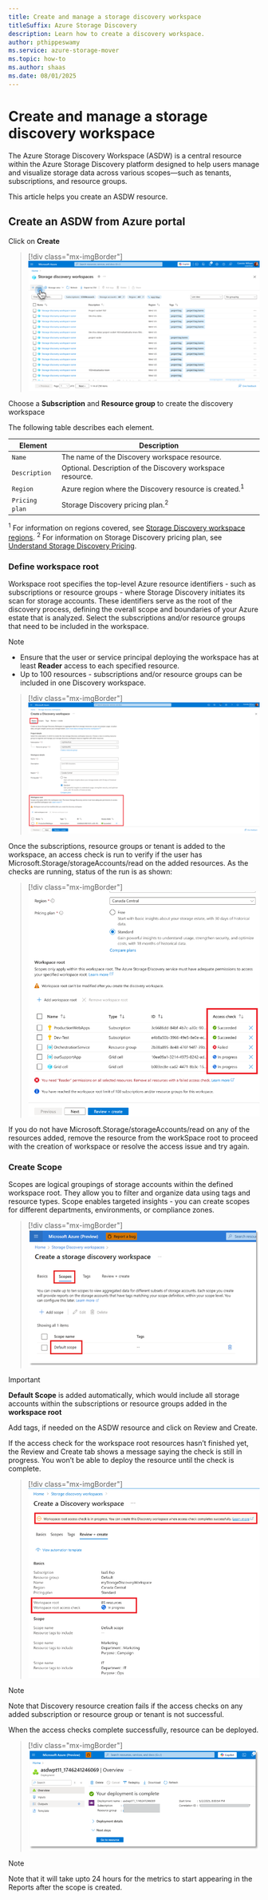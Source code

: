 ```yaml
---
title: Create and manage a storage discovery workspace
titleSuffix: Azure Storage Discovery
description: Learn how to create a discovery workspace.
author: pthippeswamy
ms.service: azure-storage-mover
ms.topic: how-to
ms.author: shaas
ms.date: 08/01/2025
---
```


# Create and manage a storage discovery workspace

The Azure Storage Discovery Workspace (ASDW) is a central resource within the Azure Storage Discovery platform designed to help users manage and visualize storage data across various scopes—such as tenants, subscriptions, and resource groups.

This article helps you create an ASDW resource.

## Create an ASDW from Azure portal

Click on **Create**

> [!div class="mx-imgBorder"]
> ![Screenshot of the create ASDW page.](./media/create-resource.png)

Choose a **Subscription** and **Resource group** to create the discovery workspace

The following table describes each element.

| Element | Description |
|---|--|
| `Name` | The name of the Discovery workspace resource. |
| `Description` | Optional. Description of the Discovery workspace resource. |
| `Region` | Azure region where the Discovery resource is created.<sup>1</sup>|
| `Pricing plan` | Storage Discovery pricing plan.<sup>2</sup>|

<sup>1</sup> For information on regions covered, see [Storage Discovery workspace regions](deploy-planning.md). 
<sup>2</sup> For information on Storage Discovery pricing plan, see [Understand Storage Discovery Pricing](pricing.md).

### Define workspace root
Workspace root specifies the top-level Azure resource identifiers - such as subscriptions or resource groups - where Storage Discovery initiates its scan for storage accounts. These identifiers serve as the root of the discovery process, defining the overall scope and boundaries of your Azure estate that is analyzed. Select the subscriptions and/or resource groups that need to be included in the workspace.

> [!NOTE]
> - Ensure that the user or service principal deploying the workspace has at least **Reader** access to each specified resource.
> - Up to 100 resources - subscriptions and/or resource groups can be included in one Discovery workspace.

> [!div class="mx-imgBorder"]
> ![Screenshot of the workspace root.](./media/workspace-roots-checks.png)

Once the subscriptions, resource groups or tenant is added to the workspace, an access check is run to verify if the user has Microsoft.Storage/storageAccounts/read on the added resources. As the checks are running, status of the run is as shown:

> [!div class="mx-imgBorder"]
> ![Screenshot of the access check on workspace root.](./media/create-access.png)

If you do not have Microsoft.Storage/storageAccounts/read on any of the resources added, remove the resource from the workSpace root to proceed with the creation of workspace or resolve the access issue and try again.

### Create Scope
Scopes are logical groupings of storage accounts within the defined workspace root. They allow you to filter and organize data using tags and resource types. Scope enables targeted insights - you can create scopes for different departments, environments, or compliance zones.

> [!div class="mx-imgBorder"]
> ![Screenshot of scope](./media/scope.png)

> [!IMPORTANT]
> **Default Scope** is added automatically, which would include all storage accounts within the subscriptions or resource groups added in the **workspace root**

Add tags, if needed on the ASDW resource and click on Review and Create.

If the access check for the workspace root resources hasn’t finished yet, the Review and Create tab shows a message saying the check is still in progress. You won’t be able to deploy the resource until the check is complete.

> [!div class="mx-imgBorder"]
> ![Screenshot of access checks.](./media/review-create.png)

> [!NOTE]
> Note that Discovery resource creation fails if the access checks on any added subscription or resource group or tenant is not successful.

When the access checks complete successfully, resource can be deployed.

> [!div class="mx-imgBorder"]
> ![Screenshot of deployment complete.](./media/deploy.png)

> [!NOTE]
> Note that it will take upto 24 hours for the metrics to start appearing in the Reports after the scope is created.